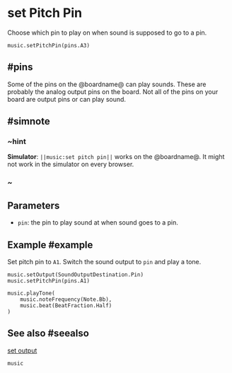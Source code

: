 # set Pitch Pin

Choose which pin to play on when sound is supposed to go to a pin.

```sig
music.setPitchPin(pins.A3)
```
## #pins

Some of the pins on the @boardname@ can play sounds. These are probably the analog output pins on the board.
Not all of the pins on your board are output pins or can play sound.

## #simnote
### ~hint
**Simulator**: ``||music:set pitch pin||`` works on the @boardname@. It might not work in the simulator on every browser.
### ~

## Parameters

* ``pin``: the pin to play sound at when sound goes to a pin.

## Example #example

Set pitch pin to ``A1``. Switch the sound output to ``pin`` and play a tone.

```blocks
music.setOutput(SoundOutputDestination.Pin)
music.setPitchPin(pins.A1)

music.playTone(
    music.noteFrequency(Note.Bb),
    music.beat(BeatFraction.Half)
)
```

## See also #seealso

[set output](/reference/music/set-output)

```package
music
```